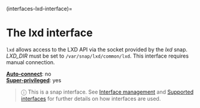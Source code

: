 (interfaces-lxd-interface)=
# The lxd interface

`lxd` allows access to the LXD API via the socket provided by the *lxd* snap. *LXD_DIR* must be set to `/var/snap/lxd/common/lxd`. This interface requires manual connection.

**[Auto-connect](/t/interface-management/6154#heading--auto-connections)**: no</br>
**[Super-privileged](/)**: yes</br>

> ⓘ  This is a snap interface. See [Interface management](/) and [Supported interfaces](/interfaces/index) for further details on how interfaces are used.

